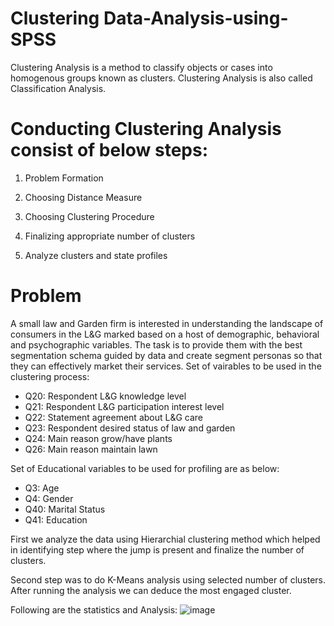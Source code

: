 # Clustering Data-Analysis-using-SPSS
Clustering Analysis is a method to classify objects or cases into homogenous groups known as clusters. Clustering Analysis is also called Classification Analysis.

# Conducting Clustering Analysis consist of below steps:
1) Problem Formation

2) Choosing Distance Measure

3) Choosing Clustering Procedure

4) Finalizing appropriate number of clusters

5) Analyze clusters and state profiles

# Problem
A small law and Garden firm is interested in understanding the landscape of consumers in the L&G marked based on a host of demographic, behavioral and psychographic variables. The task is to provide them with the best segmentation schema guided by data and create segment personas so that they can effectively market their services.
Set of vairables to be used in the clustering process:
* Q20: Respondent L&G knowledge level
* Q21: Respondent L&G participation interest level
* Q22: Statement agreement about L&G care
* Q23: Respondent desired status of law and garden
* Q24: Main reason grow/have plants
* Q26: Main reason maintain lawn
  
Set of Educational variables to be used for profiling are as below:
* Q3: Age
* Q4: Gender
* Q40: Marital Status
* Q41: Education

First we analyze the data using Hierarchial clustering method which helped in identifying step where the jump is present and finalize the number of clusters.

Second step was to do K-Means analysis using selected number of clusters. After running the analysis we can deduce the most engaged cluster. 

Following are the statistics and Analysis:
![image](https://github.com/jahnvidave04/Clustering-Data-Analysis-with-SPSS/assets/126203211/5d798f8a-6c0f-46e7-b66d-e6f78c2dd650)






